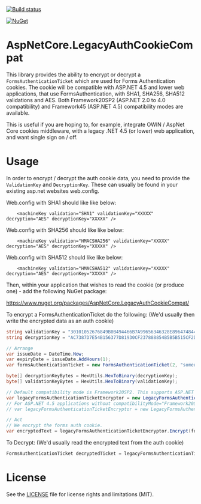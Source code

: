 [![Build status](https://ci.appveyor.com/api/projects/status/sbsp39sva2i7d5ks/branch/master?svg=true)](https://ci.appveyor.com/project/dazinator/aspnetcore-legacyauthcookiecompat/branch/master)

[![NuGet](https://img.shields.io/nuget/v/AspNetCore.LegacyAuthCookieCompat.svg)](https://www.nuget.org/packages/AspNetCore.LegacyAuthCookieCompat/)

# AspNetCore.LegacyAuthCookieCompat
This library provides the ability to encrypt or decrypt a `FormsAuthenticationTicket` which are used for Forms Authentication cookies.
The cookie will be compatible with ASP.NET 4.5 and lower web applications, that use FormsAuthentication, with SHA1, SHA256, SHA512 validations and AES.
Both Framework20SP2 (ASP.NET 2.0 to 4.0 compatibility) and Framework45 (ASP.NET 4.5) compatibility modes are available.

This is useful if you are hoping to, for example, integrate OWIN / AspNet Core cookies middleware, with a legacy .NET 4.5 (or lower) web application, and want single sign on / off.

# Usage

In order to encrypt / decrypt the auth cookie data, you need to provide the `ValidationKey` and `DecryptionKey`. These can usually be found in your existing asp.net websites web.config.

Web.config with SHA1 should like like below:

```
    <machineKey validation="SHA1" validationKey="XXXXX" decryption="AES" decryptionKey="XXXXX" />

```

Web.config with SHA256 should like like below:

```
    <machineKey validation="HMACSHA256" validationKey="XXXXX" decryption="AES" decryptionKey="XXXXX" />

```

Web.config with SHA512 should like like below:
```
    <machineKey validation="HMACSHA512" validationKey="XXXXX" decryption="AES" decryptionKey="XXXXX" />

```

Then, within your application that wishes to read the cookie (or produce one) - add the following NuGet package:

https://www.nuget.org/packages/AspNetCore.LegacyAuthCookieCompat/

To encrypt a FormsAuthenticationTicket do the following: (We'd usually then write the encrypted data as an auth cookie)

```csharp
string validationKey = "30101052676849B0B494466B7A99656346328E8964748448E422D7344467A45777D972414947271744423422851D6742C9A09A65212C276C7F839157501291C6";
string decryptionKey = "AC7387D7E54B156377D81930CF237888854B5B5B515CF2D6356541255E696144";

// Arrange
var issueDate = DateTime.Now;
var expiryDate = issueDate.AddHours(1);
var formsAuthenticationTicket = new FormsAuthenticationTicket(2, "someuser@some-email.com", issueDate, expiryDate, false, "custom data", "/");

byte[] decryptionKeyBytes = HexUtils.HexToBinary(decryptionKey);
byte[] validationKeyBytes = HexUtils.HexToBinary(validationKey);

// Default compatibility mode is Framework20SP2. This supports ASP.NET 2.0 applications as well as higher version with compatibilityMode="Framework20SP1" on the machineKey config.
var legacyFormsAuthenticationTicketEncryptor = new LegacyFormsAuthenticationTicketEncryptor(decryptionKeyBytes, validationKeyBytes, ShaVersion.Sha1);
// For ASP.NET 4.5 applications without compatibilityMode="Framework20SP1", use Framework45 compatibility mode
// var legacyFormsAuthenticationTicketEncryptor = new LegacyFormsAuthenticationTicketEncryptor(decryptionKeyBytes, validationKeyBytes, ShaVersion.Sha1, CompatibilityMode.Framework45);

// Act
// We encrypt the forms auth cookie.
var encryptedText = legacyFormsAuthenticationTicketEncryptor.Encrypt(formsAuthenticationTicket);
```

To Decrypt: (We'd usually read the encrypted text from the auth cookie)

```csharp
FormsAuthenticationTicket decryptedTicket = legacyFormsAuthenticationTicketEncryptor.DecryptCookie(encryptedText);
```

# License

See the [LICENSE](LICENSE.md) file for license rights and limitations (MIT).